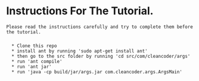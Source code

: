 # Instructions For The Tutorial.
    Please read the instructions carefully and try to complete them before the tutorial.
 
### 

      * Clone this repo 
      * install ant by running 'sudo apt-get install ant'
      * then go to the src folder by running 'cd src/com/cleancoder/args'
      * run 'ant compile'
      * run 'ant jar'
      * run 'java -cp build/jar/args.jar com.cleancoder.args.ArgsMain'
      
    

